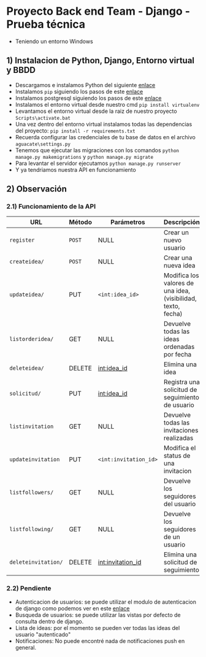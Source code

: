 # Proyecto Back end Team - Django - Prueba técnica

- Teniendo un entorno Windows

## 1) Instalacion de Python, Django, Entorno virtual y BBDD

- Descargamos e instalamos Python del siguiente [enlace](https://www.python.org/downloads/)
- Instalamos `pip` siguiendo los pasos de este [enlace](https://www.neoguias.com/como-instalar-pip-python/)
- Instalamos postgresql siguiendo los pasos de este [enlace](https://www.solvetic.com/tutoriales/article/7676-como-instalar-postgresql-en-windows-10/)
- Instalamos el entorno virtual desde nuestro cmd `pip install virtualenv`
- Levantamos el entorno virtual desde la raiz de nuestro proyecto `Scripts\activate.bat`
- Una vez dentro del entorno virtual instalamos todas las dependencias del proyecto: `pip install -r requirements.txt`
- Recuerda configurar las credenciales de tu base de datos en el archivo `aguacate\settings.py`
- Tenemos que ejecutar las migraciones con los comandos `python manage.py makemigrations` y `python manage.py migrate`
- Para levantar el servidor ejecutamos `python manage.py runserver`
- Y ya tendriamos nuestra API en funcionamiento

## 2) Observación

### 2.1) Funcionamiento de la API
| URL | Método | Parámetros | Descripción |
|---|---|---|---|
| `register` | `POST` | NULL | Crear un nuevo usuario |
| `createidea/` | `POST` | NULL | Crear una nueva idea |
| `updateidea/` | PUT | `<int:idea_id>` | Modifica los valores de una idea, (visibilidad, texto, fecha) |
| `listorderidea/` | GET | NULL | Devuelve todas las ideas ordenadas por fecha |
| `deleteidea/` | DELETE | <int:idea_id> | Elimina una idea |
| `solicitud/` | PUT | <int:idea_id> | Registra una solicitud de seguimiento de usuario |  
| `listinvitation` | GET | NULL | Devuelve todas las invitaciones realizadas |
| `updateinvitation` | PUT | `<int:invitation_id>` | Modifica el status de una invitacion |
| `listfollowers/` | GET | NULL | Devuelve los seguidores del usuario |
| `listfollowing/` | GET | NULL | Devuelve los seguidores de un usuario |
| `deleteinvitation/` | DELETE | <int:invitation_id> | Elimina una solicitud de seguimiento |

### 2.2) Pendiente
- Autenticacion de usuarios: se puede utilizar el modulo de autenticacion de django como podemos ver en este [enlace](https://docs.djangoproject.com/en/3.1/topics/auth/default/)
- Busqueda de usuarios: se puede utilizar las vistas por defecto de consulta dentro de django.
- Lista de ideas: por el momento se pueden ver todas las ideas del usuario "autenticado"
- Notificaciones: No puede encontré nada de notificaciones push en general. 
